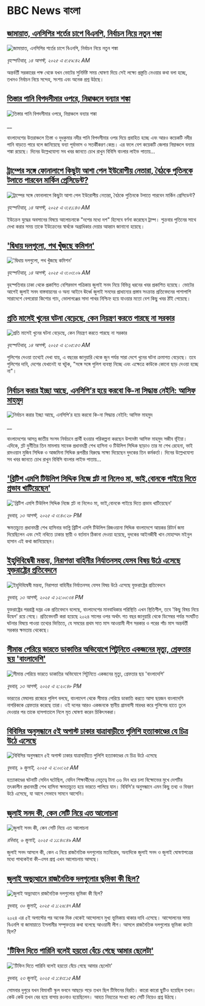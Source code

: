 # BBC News বাংলা## [জামায়াত, এনসিপির শর্তের চাপে বিএনপি, নির্বাচন নিয়ে নতুন শঙ্কা ](https://www.bbc.com/bengali/articles/cgjyd701vwgo?at_medium=RSS&at_campaign=rss?at_campaign=githubrss)![জামায়াত, এনসিপির শর্তের চাপে বিএনপি, নির্বাচন নিয়ে নতুন শঙ্কা ](https://ichef.bbci.co.uk/ace/ws/240/cpsprodpb/6c32/live/ba7784d0-78a4-11f0-a975-cb151ca452f4.jpg)_বৃহস্পতিবার, ১৪ আগস্ট, ২০২৫ এ ৫:৫৯:৪২ AM_অন্তর্বর্তী সরকারের পক্ষ থেকে যখন ভোটের সুনির্দিষ্ট সময় ঘোষণা দিয়ে সেই লক্ষ্যে প্রস্তুতি নেওয়ার কথা বলা হচ্ছে, তখনও নির্বাচন নিয়ে সন্দেহ, সংশয় এবং অনেক প্রশ্ন উঠছে।## [তিস্তার পানি বিপদসীমার ওপরে, নিম্নাঞ্চলে বন্যার শঙ্কা](https://www.bbc.co.uk/bengali/live/cq68z9ll1ppt?at_medium=RSS&at_campaign=rss?at_campaign=githubrss)![তিস্তার পানি বিপদসীমার ওপরে, নিম্নাঞ্চলে বন্যার শঙ্কা](https://ichef.bbci.co.uk/ace/standard/240/cpsprodpb/a156/live/40404390-78e6-11f0-a20f-3b86f375586a.jpg)__বাংলাদেশের উত্তরাঞ্চলে তিস্তা ও দুধকুমার নদীর পানি বিপদসীমার ওপর দিয়ে প্রবাহিত হচ্ছে এবং আরও কয়েকটি নদীর পানি বাড়তে পারে বলে জানিয়েছে বন্যা পূর্বাভাস ও সতর্কীকরণ কেন্দ্র। এর ফলে বেশ কয়েকটি জেলার নিম্নাঞ্চলে বন্যার শঙ্কা রয়েছে। দিনের উল্লেখযোগ্য সব খবর জানতে চোখ রাখুন বিবিসি বাংলার লাইভ পাতায়...## [ট্রাম্পের সঙ্গে ফোনালাপে কিছুটা আশা পেল ইউরোপীয় নেতারা, বৈঠকে পুতিনকে টলাতে পারবেন মার্কিন প্রেসিডেন্ট?](https://www.bbc.com/bengali/articles/c86073w5jjpo?at_medium=RSS&at_campaign=rss?at_campaign=githubrss)![ট্রাম্পের সঙ্গে ফোনালাপে কিছুটা আশা পেল ইউরোপীয় নেতারা, বৈঠকে পুতিনকে টলাতে পারবেন মার্কিন প্রেসিডেন্ট?](https://ichef.bbci.co.uk/ace/ws/240/cpsprodpb/9cc1/live/9002acf0-78ba-11f0-a975-cb151ca452f4.jpg)_বৃহস্পতিবার, ১৪ আগস্ট, ২০২৫ এ ৩:৫১:৪৩ AM_ইউক্রেন যুদ্ধের অবসানের বিষয়ে আলোচনাকে "দশের মধ্যে দশ" হিসেবে বর্ণনা করেছেন ট্রাম্প। শুক্রবার পুতিনের সাথে দেখা করার সময় তাকে ইউক্রেনের স্বার্থকে অগ্রাধিকার দেয়ার আহ্বান জানানো হয়েছে।## ['দ্বিধায় দলগুলো, পথ খুঁজছে কমিশন'](https://www.bbc.com/bengali/articles/cz931gp877qo?at_medium=RSS&at_campaign=rss?at_campaign=githubrss)!['দ্বিধায় দলগুলো, পথ খুঁজছে কমিশন'](https://ichef.bbci.co.uk/ace/ws/240/cpsprodpb/bfcd/live/62c4fda0-78bb-11f0-88c6-39afe6301d81.jpg)_বৃহস্পতিবার, ১৪ আগস্ট, ২০২৫ এ ৩:০৩:০৯ AM_বৃহস্পতিবার ঢাকা থেকে প্রকাশিত বেশিরভাগ পত্রিকায় জুলাই সনদ নিয়ে বিভিন্ন ধরনের খবর প্রকাশিত হয়েছে। ভোটের আগেই জুলাই সনদ বাস্তবায়নের ও অন্য আইনে ঊর্ধ্বে জুলাই সনদের প্রাধান্যের প্রস্তাব সংক্রান্ত প্রতিবেদনের পাশাপাশি সারাদেশে বেপরোয়া কিশোর গ্যাং, ভোলাগঞ্জের সাদা পাথর নিশ্চিহ্ন হয়ে যাওয়ার মতো বেশ কিছু খবর ঠাঁই পেয়েছে।## [প্রতি মাসেই খুনের ঘটনা বেড়েছে, কেন নিয়ন্ত্রণ করতে পারছে না সরকার](https://www.bbc.com/bengali/articles/cvgvez9qv1po?at_medium=RSS&at_campaign=rss?at_campaign=githubrss)![প্রতি মাসেই খুনের ঘটনা বেড়েছে, কেন নিয়ন্ত্রণ করতে পারছে না সরকার](https://ichef.bbci.co.uk/ace/ws/240/cpsprodpb/a339/live/435e2520-6d50-11f0-8dbd-f3d32ebd3327.jpg)_বৃহস্পতিবার, ১৪ আগস্ট, ২০২৫ এ ২:০৫:৫৩ AM_পুলিশের দেওয়া তথ্যেই দেখা যায়, এ বছরের জানুয়ারি থেকে জুন পর্যন্ত সারা দেশে খুনের ঘটনা ক্রমাগত বেড়েছে। তবে পুলিশের দাবি, দেশের যেখানেই যা ঘটুক, "সঙ্গে সঙ্গে পুলিশ ব্যবস্থা নিচ্ছে এবং এক্ষেত্রে কাউকে কোনো ছাড় দেওয়া হচ্ছে না"।## [নির্বাচন করার ইচ্ছা আছে, এনসিপি’র হয়ে করবো কি-না সিদ্ধান্ত নেইনি: আসিফ মাহমুদ   ](https://www.bbc.co.uk/bengali/live/c1mpxkp0n9jt?at_medium=RSS&at_campaign=rss?at_campaign=githubrss)![নির্বাচন করার ইচ্ছা আছে, এনসিপি’র হয়ে করবো কি-না সিদ্ধান্ত নেইনি: আসিফ মাহমুদ   ](https://ichef.bbci.co.uk/ace/standard/240/cpsprodpb/add2/live/95cd0930-784e-11f0-a975-cb151ca452f4.jpg)__বাংলাদেশের আসন্ন জাতীয় সংসদ নির্বাচনে প্রার্থী হওয়ার পরিকল্পনা করছেন উপদেষ্টা আসিফ মাহমুদ সজীব ভূঁইয়া। এদিকে, প্লট দুর্নীতির তিন মামলায় সাবেক প্রধানমন্ত্রী শেখ হাসিনা ও টিউলিপ সিদ্দিক ছাড়াও তার মা শেখ রেহেনা, ভাই রাদওয়ান মুজিব সিদ্দিক ও আজমিনা সিদ্দিক রূপন্তীর বিরুদ্ধে সাক্ষ্য দিয়েছেন দুদকের তিন কর্মকর্তা। দিনের উল্লেখযোগ্য সব খবর জানতে চোখ রাখুন বিবিসি বাংলার লাইভ পাতায়...## ['ব্রিটিশ এমপি টিউলিপ সিদ্দিক নিজে প্লট না নিলেও মা, ভাই,বোনকে পাইয়ে দিতে প্রভাব খাটিয়েছেন'](https://www.bbc.com/bengali/articles/c4gzvd3n0emo?at_medium=RSS&at_campaign=rss?at_campaign=githubrss)!['ব্রিটিশ এমপি টিউলিপ সিদ্দিক নিজে প্লট না নিলেও মা, ভাই,বোনকে পাইয়ে দিতে প্রভাব খাটিয়েছেন'](https://ichef.bbci.co.uk/ace/ws/240/cpsprodpb/ef7d/live/3a75f190-7845-11f0-a20f-3b86f375586a.jpg)_বুধবার, ১৩ আগস্ট, ২০২৫ এ ৩:৪০:২৮ PM_ক্ষমতাচ্যুত প্রধানমন্ত্রী শেখ হাসিনার ভাগ্নি ব্রিটিশ এমপি টিউলিপ রিজওয়ানা সিদ্দিক বাংলাদেশে আয়কর রিটার্ন জমা দিয়েছিলেন এবং সেই নথিতে ঢাকার স্থায়ী ও বর্তমান ঠিকানা দেওয়া হয়েছে, দুদকের আইনজীবী খান মোহাম্মদ মইনুল হাসান এই কথা জানিয়েছেন।## [ইহুদিবিদ্বেষী মন্তব্য, নিরাপত্তা বাহিনীর নির্যাতনসহ যেসব বিষয় উঠে এসেছে যুক্তরাষ্ট্রের প্রতিবেদনে](https://www.bbc.com/bengali/articles/clyj09v1x4vo?at_medium=RSS&at_campaign=rss?at_campaign=githubrss)![ইহুদিবিদ্বেষী মন্তব্য, নিরাপত্তা বাহিনীর নির্যাতনসহ যেসব বিষয় উঠে এসেছে যুক্তরাষ্ট্রের প্রতিবেদনে](https://ichef.bbci.co.uk/ace/ws/240/cpsprodpb/e3b4/live/a84359a0-7823-11f0-a975-cb151ca452f4.jpg)_বুধবার, ১৩ আগস্ট, ২০২৫ এ ১২:০০:৩৪ PM_যুক্তরাষ্ট্রের পররাষ্ট্র দপ্তর এক প্রতিবেদনে বলেছে, বাংলাদেশের মানবাধিকার পরিস্থিতি এখন স্থিতিশীল, তবে 'কিছু বিষয় নিয়ে উদ্বেগ' রয়ে গেছে।  প্রতিবেদনটি করা হয়েছে ২০২৪ সালের ওপর অর্থাৎ গত বছর জানুয়ারি থেকে ডিসেম্বর পর্যন্ত সংঘটিত ঘটনার বিষয়ে পাওয়া তথ্যের ভিত্তিতে, যে সময়ের প্রথম সাত মাস আওয়ামী লীগ সরকার ও পরের পাঁচ মাস অন্তর্বর্তী সরকার ক্ষমতায় থেকেছে।## [সীমান্ত পেরিয়ে ভারতে ডাকাতির অভিযোগে পিটুনিতে একজনের মৃত্যু, গ্রেফতার ছয় 'বাংলাদেশি'](https://www.bbc.com/bengali/articles/c8x5r2yzvw9o?at_medium=RSS&at_campaign=rss?at_campaign=githubrss)![সীমান্ত পেরিয়ে ভারতে ডাকাতির অভিযোগে পিটুনিতে একজনের মৃত্যু, গ্রেফতার ছয় 'বাংলাদেশি'](https://ichef.bbci.co.uk/ace/ws/240/cpsprodpb/d168/live/16b07af0-7840-11f0-aa29-15a69a839271.jpg)_বুধবার, ১৩ আগস্ট, ২০২৫ এ ২:২০:৪৮ PM_ভারতের মেঘালয় রাজ্যের পুলিশ বলছে, বাংলাদেশ থেকে সীমান্ত পেরিয়ে ডাকাতি করতে আসা ছয়জন বাংলাদেশি নাগরিককে গ্রেফতার করেছে তারা। ওই দলের আরও একজনকে স্থানীয় গ্রামবাসী মারধর করে পুলিশের হাতে তুলে দেওয়ার পর তাকে হাসপাতালে নিলে মৃত ঘোষণা করেন চিকিৎসকরা।## [বিবিসির অনুসন্ধানে ৫ই অগাস্ট ঢাকার যাত্রাবাড়ীতে পুলিশি হত্যাকাণ্ডের যে চিত্র উঠে এসেছে](https://www.bbc.com/bengali/articles/ce9x120d74yo?at_medium=RSS&at_campaign=rss?at_campaign=githubrss)![বিবিসির অনুসন্ধানে ৫ই অগাস্ট ঢাকার যাত্রাবাড়ীতে পুলিশি হত্যাকাণ্ডের যে চিত্র উঠে এসেছে](https://ichef.bbci.co.uk/ace/ws/240/cpsprodpb/f4e7/live/69ad1a10-5c70-11f0-960d-e9f1088a89fe.png)_বুধবার, ৯ জুলাই, ২০২৫ এ ২:০০:২৫ AM_হত্যাকাণ্ডের ঘটনাটি সেদিন ঘটেছিল, যেদিন শিক্ষার্থীদের নেতৃত্বে টানা ৩৬ দিন ধরে চলা বিক্ষোভের মুখে দেশটির তৎকালীন প্রধানমন্ত্রী শেখ হাসিনা ক্ষমতাচ্যুত হয়ে ভারতে পালিয়ে যান। বিবিসি'র অনুসন্ধানে এমন কিছু তথ্য ও বিবরণ উঠে এসেছে, যা আগে সেভাবে সামনে আসেনি।## [জুলাই সনদ কী, কেন সেটি নিয়ে এত আলোচনা](https://www.bbc.com/bengali/articles/c939xgp251po?at_medium=RSS&at_campaign=rss?at_campaign=githubrss)![জুলাই সনদ কী, কেন সেটি নিয়ে এত আলোচনা](https://ichef.bbci.co.uk/ace/ws/240/cpsprodpb/dafa/live/26a3d870-59b5-11f0-994d-9db2713c89df.jpg)_রবিবার, ৬ জুলাই, ২০২৫ এ ১১:৪০:৪৯ AM_জুলাই সনদ আসলে কী, কেন এ নিয়ে রাজনৈতিক দলগুলোর মতবিরোধ, অন্যদিকে জুলাই সনদ ও জুলাই ঘোষণাপত্রের মধ্যে পাথ্যকইবা কী-এসব প্রশ্ন এখন আলোচনায় আসছে।## [জুলাই অভ্যুত্থানে রাজনৈতিক দলগুলোর ভূমিকা কী ছিল?](https://www.bbc.com/bengali/articles/c8x5ed4gzz8o?at_medium=RSS&at_campaign=rss?at_campaign=githubrss)![জুলাই অভ্যুত্থানে রাজনৈতিক দলগুলোর ভূমিকা কী ছিল?](https://ichef.bbci.co.uk/ace/ws/240/cpsprodpb/cc0e/live/a70369f0-6bca-11f0-af20-030418be2ca5.jpg)_বুধবার, ৩০ জুলাই, ২০২৫ এ ১:২৬:৪৭ AM_২০২৪ এর ৫ই অগাস্টের পর অনেক দিক থেকেই আন্দোলনে মুখ্য ভূমিকায় থাকার দাবি এসেছে। আন্দোলনের সময় বিএনপি বা জামায়াতে ইসলামীর সম্পৃক্ততার কথা বলেছে আওয়ামী লীগ। আসলে রাজনৈতিক দলগুলোর ভূমিকা কতটা ছিল?## ['টিফিন দিতে পারিনি বলেই হয়তো বেঁচে গেছে আমার ছেলেটা'](https://www.bbc.com/bengali/articles/c07d4n1vxl1o?at_medium=RSS&at_campaign=rss?at_campaign=githubrss)!['টিফিন দিতে পারিনি বলেই হয়তো বেঁচে গেছে আমার ছেলেটা'](https://ichef.bbci.co.uk/ace/ws/240/cpsprodpb/34db/live/480665e0-670d-11f0-97e0-491eb8268629.jpg)_বুধবার, ২৩ জুলাই, ২০২৫ এ ১:৪৩:১৫ AM_সোমবার দুপুরে যখন বিমানটি স্কুল ভবনে আছড়ে পড়ে তখন ছিল টিফিনের বিরতি। কারো কারো ছুটিও হয়েছিল তখন। কেউ কেউ তখন বের হয়ে বাসায় রওনাও হয়েছিলেন। আহত নিহতের সংখ্যা কত সেটি নিয়েও প্রশ্ন উঠছে।